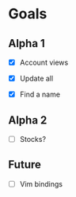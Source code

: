 
# Goals

## Alpha 1

- [x] Account views
- [x] Update all
- [x] Find a name


## Alpha 2

- [ ] Stocks?


## Future

- [ ] Vim bindings